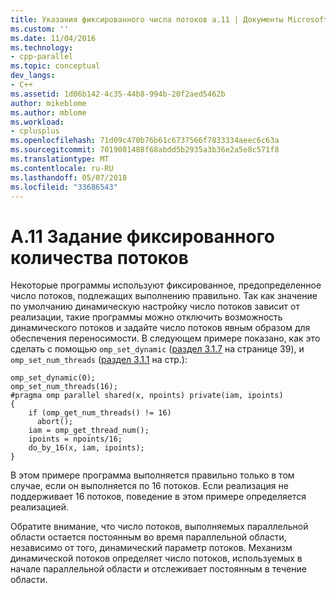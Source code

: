 ```yaml
---
title: Указания фиксированного числа потоков а.11 | Документы Microsoft
ms.custom: ''
ms.date: 11/04/2016
ms.technology:
- cpp-parallel
ms.topic: conceptual
dev_langs:
- C++
ms.assetid: 1d06b142-4c35-44b8-994b-20f2aed5462b
author: mikeblome
ms.author: mblome
ms.workload:
- cplusplus
ms.openlocfilehash: 71d09c470b76b61c6737566f7833334aeec6c63a
ms.sourcegitcommit: 7019081488f68abdd5b2935a3b36e2a5e8c571f8
ms.translationtype: MT
ms.contentlocale: ru-RU
ms.lasthandoff: 05/07/2018
ms.locfileid: "33686543"
---
```

# <a name="a11---specifying-a-fixed-number-of-threads"></a>A.11   Задание фиксированного количества потоков
Некоторые программы используют фиксированное, предопределенное число потоков, подлежащих выполнению правильно.  Так как значение по умолчанию динамическую настройку число потоков зависит от реализации, такие программы можно отключить возможность динамического потоков и задайте число потоков явным образом для обеспечения переносимости. В следующем примере показано, как это сделать с помощью `omp_set_dynamic` ([раздел 3.1.7](../../parallel/openmp/3-1-7-omp-set-dynamic-function.md) на странице 39), и `omp_set_num_threads` ([раздел 3.1.1](../../parallel/openmp/3-1-1-omp-set-num-threads-function.md) на стр.):  
  
```  
omp_set_dynamic(0);  
omp_set_num_threads(16);  
#pragma omp parallel shared(x, npoints) private(iam, ipoints)  
{  
    if (omp_get_num_threads() != 16)   
      abort();  
    iam = omp_get_thread_num();  
    ipoints = npoints/16;  
    do_by_16(x, iam, ipoints);  
}  
```  
  
 В этом примере программа выполняется правильно только в том случае, если он выполняется по 16 потоков. Если реализация не поддерживает 16 потоков, поведение в этом примере определяется реализацией.  
  
 Обратите внимание, что число потоков, выполняемых параллельной области остается постоянным во время параллельной области, независимо от того, динамический параметр потоков. Механизм динамической потоков определяет число потоков, используемых в начале параллельной области и отслеживает постоянным в течение области.